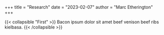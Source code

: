 +++ title = "Research" date = "2023-02-07"  author = "Marc Etherington" +++


{{< collapsible "First" >}}
Bacon ipsum dolor sit amet beef venison beef ribs kielbasa.
{{< /collapsible >}}
